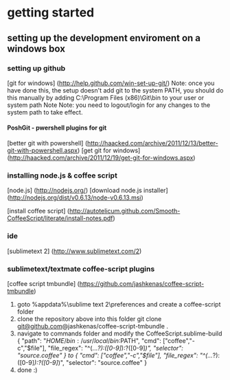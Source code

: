 # getting started

## setting up the development enviroment on a windows box

### setting up github
[git for windows] (http://help.github.com/win-set-up-git/)
Note: once you have done this, the setup doesn't add git to the system PATH, you should do this manually by adding C:\Program Files (x86)\Git\bin to your user or system path
Note Note: you need to logout/login for any changes to the system path to take effect.

#### PoshGit - pwershell plugins for git
[better git with powershell] (http://haacked.com/archive/2011/12/13/better-git-with-powershell.aspx)
[get git for windows] (http://haacked.com/archive/2011/12/19/get-git-for-windows.aspx)


### installing node.js & coffee script
[node.js] (http://nodejs.org/)
[download node.js installer] (http://nodejs.org/dist/v0.6.13/node-v0.6.13.msi)

[install coffee script] (http://autotelicum.github.com/Smooth-CoffeeScript/literate/install-notes.pdf)

### ide
[sublimetext 2] (http://www.sublimetext.com/2)

### sublimetext/textmate coffee-script plugins 
[coffee script tmbundle] (https://github.com/jashkenas/coffee-script-tmbundle)

1. goto %appdata%\sublime text 2\preferences and create a coffee-script folder
2. clone the repository above into this folder 
	git clone git@github.com@jashkenas/coffee-script-tmbundle .
3. navigate to commands folder and modify the CoffeeScript.sublime-build
	{
		"path": "$HOME/bin:/usr/local/bin:$PATH",
		"cmd": ["coffee","-c","$file"],
		"file_regex": "^(...*?):([0-9]*):?([0-9]*)",
		"selector": "source.coffee"
	}
to
	{
		"cmd": ["coffee","-c","$file"],
		"file_regex": "^(...*?):([0-9]*):?([0-9]*)",
		"selector": "source.coffee"
	}
4. done :)
